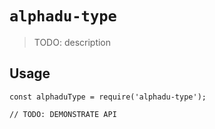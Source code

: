 # `alphadu-type`

> TODO: description

## Usage

```
const alphaduType = require('alphadu-type');

// TODO: DEMONSTRATE API
```
